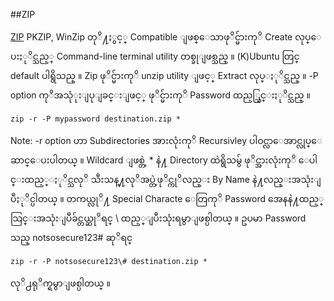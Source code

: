 ##ZIP

[ZIP](http://linux.die.net/man/1/zip) PKZIP, WinZip တုိ႔ႏွင့္ Compatible ျဖစ္ေသာဖုိင္မ်ားကုိ Create လုပ္ေပးႏုိင္သည့္ 
Command-line terminal utility တစ္ခုျဖစ္သည္ ။ (K)Ubuntu တြင္ default ပါရွိသည္ ။ Zip ဖုိင္မ်ားကုိ unzip utility ျဖင့္ Extract လုပ္ႏုိင္သည္ ။
-P option ကုိအသုံုးျပုျခင္းျဖင့္ ဖုိင္မ်ားကုိ Password ထည့္သြင္းႏုိင္သည္ ။


	zip -r -P mypassword destination.zip *

Note: -r option ဟာ Subdirectories အားလုံးကုိ Recursivley ပါဝင္လာေအာင္လုပ္ေဆာင္ေပးပါတယ္ ။
Wildcard ျဖစ္တဲ့ * နဲ႔ Directory ထဲရွိသမွ် ဖုိင္အားလုံးကုိ ေပါင္းထည့္ႏုိင္သလုိ သီးသန္႔လုိအပ္တဲ့ဖုိင္ကုိလည္း By Name နဲ႔လည္းအသုံးျပဳႏုိင္ပါတယ္ ။
တကယ္လုိ႔ Special Characte ေတြကုိ Password အေနနဲ႔ထည့္သြင္းအသုံးျပဳခ်င္တယ္ဆုိရင္ \ ထည့္ျပီးသုံးရမွာျဖစ္ပါတယ္ ။
ဥပမာ Password သည္ notsosecure123# ဆုိရင္

	zip -r -P notsosecure123\# destination.zip *

လုိ႕ရုိက္ရမွာျဖစ္ပါတယ္ ။

